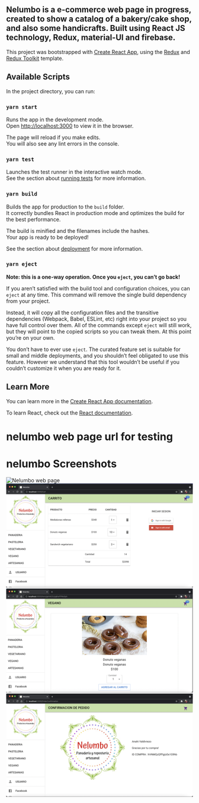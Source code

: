 ## Nelumbo is a e-commerce web page in progress, created to show a catalog of a bakery/cake shop, and also some handicrafts. Built using React JS technology, Redux, material-UI and firebase.

This project was bootstrapped with [Create React App](https://github.com/facebook/create-react-app), using the [Redux](https://redux.js.org/) and [Redux Toolkit](https://redux-toolkit.js.org/) template.

## Available Scripts

In the project directory, you can run:

### `yarn start`

Runs the app in the development mode.<br />
Open [http://localhost:3000](http://localhost:3000) to view it in the browser.

The page will reload if you make edits.<br />
You will also see any lint errors in the console.

### `yarn test`

Launches the test runner in the interactive watch mode.<br />
See the section about [running tests](https://facebook.github.io/create-react-app/docs/running-tests) for more information.

### `yarn build`

Builds the app for production to the `build` folder.<br />
It correctly bundles React in production mode and optimizes the build for the best performance.

The build is minified and the filenames include the hashes.<br />
Your app is ready to be deployed!

See the section about [deployment](https://facebook.github.io/create-react-app/docs/deployment) for more information.

### `yarn eject`

**Note: this is a one-way operation. Once you `eject`, you can’t go back!**

If you aren’t satisfied with the build tool and configuration choices, you can `eject` at any time. This command will remove the single build dependency from your project.

Instead, it will copy all the configuration files and the transitive dependencies (Webpack, Babel, ESLint, etc) right into your project so you have full control over them. All of the commands except `eject` will still work, but they will point to the copied scripts so you can tweak them. At this point you’re on your own.

You don’t have to ever use `eject`. The curated feature set is suitable for small and middle deployments, and you shouldn’t feel obligated to use this feature. However we understand that this tool wouldn’t be useful if you couldn’t customize it when you are ready for it.

## Learn More

You can learn more in the [Create React App documentation](https://facebook.github.io/create-react-app/docs/getting-started).

To learn React, check out the [React documentation](https://reactjs.org/).
# nelumbo web page url for testing
# nelumbo Screenshots
![Nelumbo web page](https://github.com/anissval/nelumbo/blob/main/src/utils/presentation/Nelumbo_categoria_panaderia.png)
![Nelumbo web page](https://github.com/anissval/nelumbo/blob/main/src/utils/presentation/Nelumbo_carrito.png)
![Nelumbo web page](https://github.com/anissval/nelumbo/blob/main/src/utils/presentation/Nelumbo_item_detail.png)
![Nelumbo web page](https://github.com/anissval/nelumbo/blob/main/src/utils/presentation/Nelumbo_confirmacion_pedido.png)


